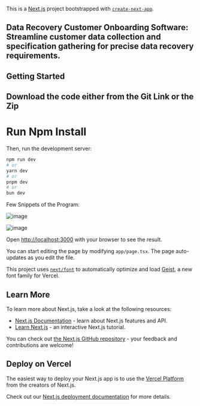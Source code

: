 This is a [Next.js](https://nextjs.org) project bootstrapped with [`create-next-app`](https://nextjs.org/docs/app/api-reference/cli/create-next-app).

## Data Recovery Customer Onboarding Software: Streamline customer data collection and specification gathering for precise data recovery requirements.


## Getting Started

## Download the code either from the Git Link or the Zip 

# Run Npm Install

Then, run the development server:

```bash
npm run dev
# or
yarn dev
# or
pnpm dev
# or
bun dev
```

Few Snippets of the Program:

![image](https://github.com/user-attachments/assets/cfabe75d-d2db-4267-bef1-ae64feea9697)

![image](https://github.com/user-attachments/assets/db8426cb-17b9-48f6-9a78-bfe85ccfb8ce)

Open [http://localhost:3000](http://localhost:3000) with your browser to see the result.

You can start editing the page by modifying `app/page.tsx`. The page auto-updates as you edit the file.

This project uses [`next/font`](https://nextjs.org/docs/app/building-your-application/optimizing/fonts) to automatically optimize and load [Geist](https://vercel.com/font), a new font family for Vercel.

## Learn More

To learn more about Next.js, take a look at the following resources:

- [Next.js Documentation](https://nextjs.org/docs) - learn about Next.js features and API.
- [Learn Next.js](https://nextjs.org/learn) - an interactive Next.js tutorial.

You can check out [the Next.js GitHub repository](https://github.com/vercel/next.js) - your feedback and contributions are welcome!

## Deploy on Vercel

The easiest way to deploy your Next.js app is to use the [Vercel Platform](https://vercel.com/new?utm_medium=default-template&filter=next.js&utm_source=create-next-app&utm_campaign=create-next-app-readme) from the creators of Next.js.

Check out our [Next.js deployment documentation](https://nextjs.org/docs/app/building-your-application/deploying) for more details.



